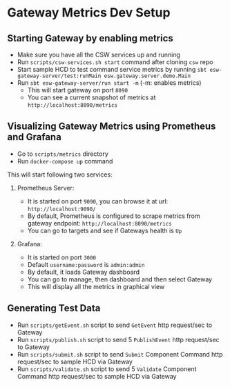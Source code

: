 # Gateway Metrics Dev Setup

## Starting Gateway by enabling metrics

- Make sure you have all the CSW services up and running
- Run `scripts/csw-services.sh start` command after cloning `csw` repo
- Start sample HCD to test command service metrics by running `sbt esw-gateway-server/test:runMain esw.gateway.server.demo.Main`
- Run `sbt esw-gateway-server/run start -m` (-m: enables metrics)
    - This will start gateway on port `8090`
    - You can see a current snapshot of metrics at `http://localhost:8090/metrics`

## Visualizing Gateway Metrics using Prometheus and Grafana
- Go to `scripts/metrics` directory
- Run `docker-compose up` command

This will start following two services:
1. Prometheus Server: 
    - It is started on port `9090`, you can browse it at url: `http://localhost:9090/`
    - By default, Prometheus is configured to scrape metrics from gateway endpoint: `http://localhost:8090/metrics`
    - You can go to targets and see if Gateways health is `Up`
    
2. Grafana:
    - It is started on port `3000`
    - Default `username:password` is `admin:admin`
    - By default, it loads Gateway dashboard
    - You can go to manage, then dashboard and then select Gateway
    - This will display all the metrics in graphical view
    
## Generating Test Data
- Run `scripts/getEvent.sh` script to send `GetEvent` http request/sec to Gateway
- Run `scripts/publish.sh` script to send 5 `PublishEvent` http request/sec to Gateway
- Run `scripts/submit.sh` script to send `Submit` Component Command http request/sec to sample HCD via Gateway
- Run `scripts/validate.sh` script to send 5 `Validate` Component Command http request/sec to sample HCD via Gateway

    